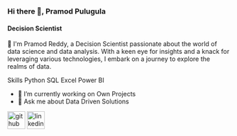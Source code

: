 ### Hi there 👋, Pramod Pulugula
#### Decision Scientist
👋 I'm Pramod Reddy, a Decision Scientist passionate about the world of data science and data analysis. With a keen eye for insights and a knack for leveraging various technologies, I embark on a journey to explore the realms of data.

Skills 
Python
SQL
Excel
Power BI

- 🔭 I’m currently working on Own Projects 
- 💬 Ask me about Data Driven Solutions 


[<img src='https://cdn.jsdelivr.net/npm/simple-icons@3.0.1/icons/github.svg' alt='github' height='40'>](https://github.com/https://github.com/PramodPulugula)  [<img src='https://cdn.jsdelivr.net/npm/simple-icons@3.0.1/icons/linkedin.svg' alt='linkedin' height='40'>](https://www.linkedin.com/in/https://www.linkedin.com/in/pramod-reddy-b701761b8//)  

